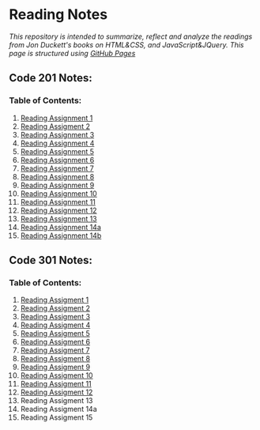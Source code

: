# Reading Notes
*This repository is intended to summarize, reflect and analyze the readings from Jon Duckett's books on HTML&CSS, and JavaScript&JQuery. This page is structured using [GitHub Pages](https://pages.github.com/)*

## Code 201 Notes:
### Table of Contents:
1. [Reading Assignment 1](./code201/read-01.md)
2. [Reading Assigment 2](./code201/read-02.md)
3. [Reading Assignment 3](./code201/read-03.md) 
4. [Reading Assignment 4](./code201/read-04.md)
5. [Reading Assignment 5](./code201/read-05.md)
6. [Reading Assignment 6](./code201/read-06.md)
7. [Reading Assignment 7](./code201/read-07.md)
8. [Reading Assignment 8](./code201/read-08.md)
9. [Reading Assignment 9](./code201/read-09.md)
10. [Reading Assignment 10](./code201/read-10.md)
11. [Reading Assignment 11](./code201/read-11.md)
12. [Reading Assignment 12](./code201/read-12.md)
13. [Reading Assignment 13](./code201/read-13.md)
14. [Reading Assignment 14a]()
15. [Reading Assignment 14b]()


## Code 301 Notes:
### Table of Contents:
1. [Reading Assigment 1](./code301/read-01.md)
2. [Reading Assigment 2](./code301/read-02.md)
3. [Reading Assigment 3](./code301/read-03.md)
4. [Reading Assigment 4](./code301/read-04.md)
5. [Reading Assigment 5](./code301/read-05.md)
6. [Reading Assigment 6](./code301/read-06.md)
7. [Reading Assigment 7](./code301/read-07.md)
8. [Reading Assigment 8](./code301/read-08.md)
9. [Reading Assigment 9](./code301/read-09.md)
10. [Reading Assigment 10](./code301/read-10.md)
11. [Reading Assigment 11](./code301/read-11.md)
12. [Reading Assigment 12](./code301/read-12.md)
13. Reading Assigment 13
14. Reading Assigment 14a
15. Reading Assigment 15